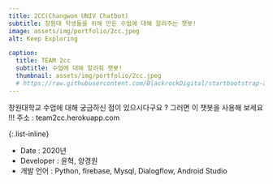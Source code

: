 ```yaml
---
title: 2CC(Changwon UNIV Chatbot)
subtitle: 창원대 학생들을 위해 만든 수업에 대해 알려주는 챗봇!
image: assets/img/portfolio/2cc.jpeg
alt: Keep Exploring

caption:
  title: TEAM 2cc
  subtitle: 수업에 대해 알려줘 챗봇!
  thumbnail: assets/img/portfolio/2cc.jpeg
  # https://raw.githubusercontent.com/BlackrockDigital/startbootstrap-agency/master/src/assets/img/portfolio/02-thumbnail.jpg
---
```


창원대학교 수업에 대해 궁금하신 점이 있으시다구요 ? 그러면 이 챗봇을 사용해 보세요 !!!
주소 : team2cc.herokuapp.com

{:.list-inline}

- Date : 2020년
- Developer : 윤혁, 양경원
- 개발 언어 : Python, firebase, Mysql, Dialogflow, Android Studio
